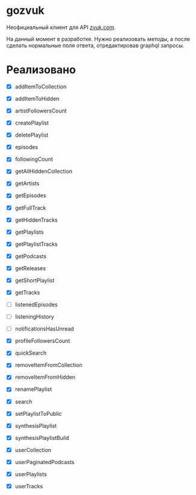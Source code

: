 # gozvuk

Неофициальный клиент для API [zvuk.com](https://zvuk.com).

На данный момент в разработке.
Нужно реализовать методы, а после сделать нормальные поля ответа,
отредактировав graphql запросы.

# Реализовано

- [x] addItemToCollection

- [x] addItemToHidden

- [x] artistFollowersCount

- [x] createPlaylist

- [x] deletePlaylist

- [x] episodes

- [x] followingCount

- [x] getAllHiddenCollection

- [x] getArtists

- [x] getEpisodes

- [x] getFullTrack

- [x] getHiddenTracks

- [x] getPlaylists

- [x] getPlaylistTracks

- [x] getPodcasts

- [x] getReleases

- [x] getShortPlaylist

- [x] getTracks

- [ ] listenedEpisodes

- [ ] listeningHistory

- [ ] notificationsHasUnread

- [x] profileFollowersCount

- [x] quickSearch

- [x] removeItemFromCollection

- [x] removeItemFromHidden

- [x] renamePlaylist

- [x] search

- [x] setPlaylistToPublic

- [x] synthesisPlaylist

- [x] synthesisPlaylistBuild

- [x] userCollection

- [x] userPaginatedPodcasts

- [x] userPlaylists

- [x] userTracks
